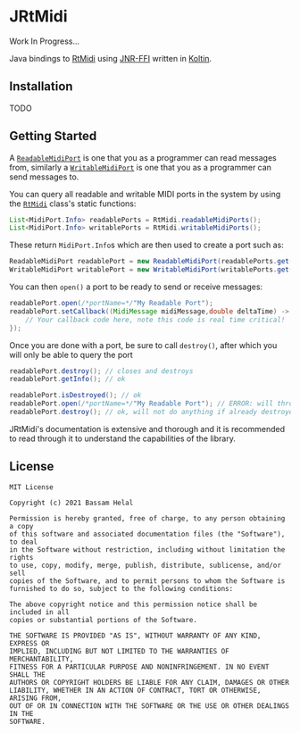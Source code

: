 # JRtMidi

Work In Progress...

Java bindings to [RtMidi](https://github.com/thestk/rtmidi)
using [JNR-FFI](https://github.com/jnr/jnr-ffi)
written in [Koltin](https://kotlinlang.org/).

## Installation

TODO

<!-- TODO add dependency notation here -->

## Getting Started

<!-- TODO add reference to example repo here -->

<!-- TODO mention supported platforms and the bundled libraries -->

<!-- TODO RtMidi.Config -->

A [`ReadableMidiPort`](src/main/kotlin/dev/basshelal/jrtmidi/api/ReadableMidiPort.kt)
is one that you as a programmer can read messages from, similarly a
[`WritableMidiPort`](src/main/kotlin/dev/basshelal/jrtmidi/api/WritableMidiPort.kt)
is one that you as a programmer can send messages to.

You can query all readable and writable MIDI ports in the system by using the
[`RtMidi`](src/main/kotlin/dev/basshelal/jrtmidi/api/RtMidi.kt) class's static functions:

```java
List<MidiPort.Info> readablePorts = RtMidi.readableMidiPorts();
List<MidiPort.Info> writablePorts = RtMidi.writableMidiPorts();
```

These return `MidiPort.Info`s which are then used to create a port such as:

```java
ReadableMidiPort readablePort = new ReadableMidiPort(readablePorts.get(0));
WritableMidiPort writablePort = new WritableMidiPort(writablePorts.get(0));
```

You can then `open()` a port to be ready to send or receive messages:

```java
readablePort.open(/*portName=*/"My Readable Port");
readablePort.setCallback((MidiMessage midiMessage,double deltaTime) -> {
    // Your callback code here, note this code is real time critical!
});
```

Once you are done with a port, be sure to call `destroy()`, after which you will only be able to query the port

```java
readablePort.destroy(); // closes and destroys
readablePort.getInfo(); // ok

readablePort.isDestroyed(); // ok
readablePort.open(/*portName=*/"My Readable Port"); // ERROR: will throw RtMidiPortException!
readablePort.destroy(); // ok, will not do anything if already destroyed
```

JRtMidi's documentation is extensive and thorough and it is recommended to read through it to understand the
capabilities of the library.

## License

```
MIT License

Copyright (c) 2021 Bassam Helal

Permission is hereby granted, free of charge, to any person obtaining a copy
of this software and associated documentation files (the "Software"), to deal
in the Software without restriction, including without limitation the rights
to use, copy, modify, merge, publish, distribute, sublicense, and/or sell
copies of the Software, and to permit persons to whom the Software is
furnished to do so, subject to the following conditions:

The above copyright notice and this permission notice shall be included in all
copies or substantial portions of the Software.

THE SOFTWARE IS PROVIDED "AS IS", WITHOUT WARRANTY OF ANY KIND, EXPRESS OR
IMPLIED, INCLUDING BUT NOT LIMITED TO THE WARRANTIES OF MERCHANTABILITY,
FITNESS FOR A PARTICULAR PURPOSE AND NONINFRINGEMENT. IN NO EVENT SHALL THE
AUTHORS OR COPYRIGHT HOLDERS BE LIABLE FOR ANY CLAIM, DAMAGES OR OTHER
LIABILITY, WHETHER IN AN ACTION OF CONTRACT, TORT OR OTHERWISE, ARISING FROM,
OUT OF OR IN CONNECTION WITH THE SOFTWARE OR THE USE OR OTHER DEALINGS IN THE
SOFTWARE.
```